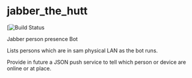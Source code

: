 jabber_the_hutt
===============

[![Build Status](https://travis-ci.org/surma-lodur/jabber_the_hutt.png)

Jabber person presence Bot

Lists persons which are in sam physical LAN as the bot runs.

Provide in future a JSON push service to tell which person or device are online or at place.
